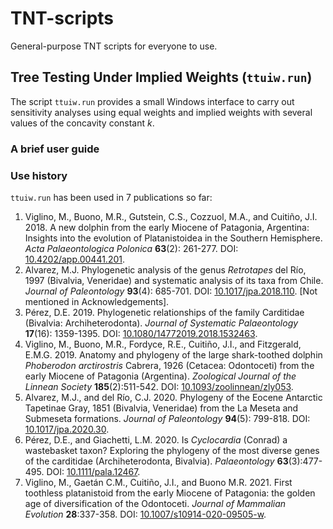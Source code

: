 # TNT-scripts

General-purpose TNT scripts for everyone to use.

## Tree Testing Under Implied Weights (`ttuiw.run`)

The script `ttuiw.run` provides a small Windows interface to carry out sensitivity analyses using equal weights and implied weights with several values of the concavity constant *k*.

### A brief user guide



### Use history

`ttuiw.run` has been used in 7 publications so far:
1. Viglino, M., Buono, M.R., Gutstein, C.S., Cozzuol, M.A., and Cuitiño, J.I. 2018. A new dolphin from the early Miocene of Patagonia, Argentina: Insights into the evolution of Platanistoidea in the Southern Hemisphere. *Acta Palaeontologica Polonica* **63**(2): 261-277. DOI: [10.4202/app.00441.201](https://doi.org/10.4202/app.00441.201).
2. Alvarez, M.J. Phylogenetic analysis of the genus *Retrotapes* del Río, 1997 (Bivalvia, Veneridae) and systematic analysis of its taxa from Chile. *Journal of Paleontology* **93**(4): 685-701. DOI: [10.1017/jpa.2018.110](https://doi.org/10.1017/jpa.2018.110). [Not mentioned in Acknowledgements].
3. Pérez, D.E. 2019. Phylogenetic relationships of the family Carditidae (Bivalvia: Archiheterodonta). *Journal of Systematic Palaeontology* **17**(16): 1359-1395. DOI: [10.1080/14772019.2018.1532463](https://doi.org/10.1080/14772019.2018.1532463).
4. Viglino, M., Buono, M.R., Fordyce, R.E., Cuitiño, J.I., and Fitzgerald, E.M.G. 2019. Anatomy and phylogeny of the large shark-toothed dolphin *Phoberodon arctirostris* Cabrera, 1926 (Cetacea: Odontoceti) from the early Miocene of Patagonia (Argentina). *Zoological Journal of the Linnean Society* **185**(2):511-542. DOI: [10.1093/zoolinnean/zly053](https://doi.org/10.1093/zoolinnean/zly053).
5. Alvarez, M.J., and del Río, C.J. 2020. Phylogeny of the Eocene Antarctic Tapetinae Gray, 1851 (Bivalvia, Veneridae) from the La Meseta and Submeseta formations. *Journal of Paleontology* **94**(5): 799-818. DOI: [10.1017/jpa.2020.30](https://doi.org/10.1017/jpa.2020.30).
6. Pérez, D.E., and Giachetti, L.M. 2020. Is *Cyclocardia* (Conrad) a wastebasket taxon? Exploring the phylogeny of the most diverse genes of the carditidae (Archiheterodonta, Bivalvia). *Palaeontology* **63**(3):477-495. DOI: [10.1111/pala.12467](https://doi.org/10.1111/pala.12467).
7. Viglino, M., Gaetán C.M., Cuitiño, J.I., and Buono M.R. 2021. First toothless platanistoid from the early Miocene of Patagonia: the golden age of diversification of the Odontoceti. *Journal of Mammalian Evolution* **28**:337-358. DOI: [10.1007/s10914-020-09505-w](https://doi.org/10.1007/s10914-020-09505-w).

